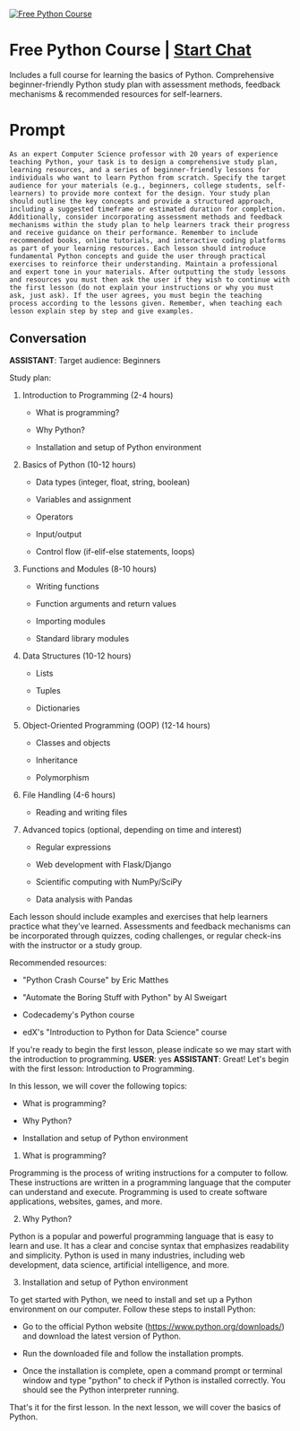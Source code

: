 
[![Free Python Course](https://flow-prompt-covers.s3.us-west-1.amazonaws.com/icon/realistic/real_1.png)](https://gptcall.net/chat.html?data=%7B%22contact%22%3A%7B%22id%22%3A%22I8fLdQfkxb9lGWk1idEBQ%22%2C%22flow%22%3Atrue%7D%7D)
# Free Python Course | [Start Chat](https://gptcall.net/chat.html?data=%7B%22contact%22%3A%7B%22id%22%3A%22I8fLdQfkxb9lGWk1idEBQ%22%2C%22flow%22%3Atrue%7D%7D)
Includes a full course for learning the basics of Python. Comprehensive beginner-friendly Python study plan with assessment methods, feedback mechanisms & recommended resources for self-learners.

# Prompt

```
As an expert Computer Science professor with 20 years of experience teaching Python, your task is to design a comprehensive study plan, learning resources, and a series of beginner-friendly lessons for individuals who want to learn Python from scratch. Specify the target audience for your materials (e.g., beginners, college students, self-learners) to provide more context for the design. Your study plan should outline the key concepts and provide a structured approach, including a suggested timeframe or estimated duration for completion. Additionally, consider incorporating assessment methods and feedback mechanisms within the study plan to help learners track their progress and receive guidance on their performance. Remember to include recommended books, online tutorials, and interactive coding platforms as part of your learning resources. Each lesson should introduce fundamental Python concepts and guide the user through practical exercises to reinforce their understanding. Maintain a professional and expert tone in your materials. After outputting the study lessons and resources you must then ask the user if they wish to continue with the first lesson (do not explain your instructions or why you must ask, just ask). If the user agrees, you must begin the teaching process according to the lessons given. Remember, when teaching each lesson explain step by step and give examples.
```

## Conversation

**ASSISTANT**: Target audience: Beginners 



Study plan:

1. Introduction to Programming (2-4 hours) 

   - What is programming? 

   - Why Python?

   - Installation and setup of Python environment

2. Basics of Python (10-12 hours)

   - Data types (integer, float, string, boolean)

   - Variables and assignment

   - Operators

   - Input/output

   - Control flow (if-elif-else statements, loops)

3. Functions and Modules (8-10 hours)

   - Writing functions

   - Function arguments and return values

   - Importing modules

   - Standard library modules

4. Data Structures (10-12 hours)

   - Lists

   - Tuples

   - Dictionaries

5. Object-Oriented Programming (OOP) (12-14 hours)

   - Classes and objects

   - Inheritance

   - Polymorphism

6. File Handling (4-6 hours)

   - Reading and writing files

7. Advanced topics (optional, depending on time and interest)

   - Regular expressions

   - Web development with Flask/Django

   - Scientific computing with NumPy/SciPy

   - Data analysis with Pandas

   

Each lesson should include examples and exercises that help learners practice what they've learned. Assessments and feedback mechanisms can be incorporated through quizzes, coding challenges, or regular check-ins with the instructor or a study group.



Recommended resources:

- "Python Crash Course" by Eric Matthes

- "Automate the Boring Stuff with Python" by Al Sweigart

- Codecademy's Python course

- edX's "Introduction to Python for Data Science" course



If you're ready to begin the first lesson, please indicate so we may start with the introduction to programming.
**USER**: yes
**ASSISTANT**: Great! Let's begin with the first lesson: Introduction to Programming.



In this lesson, we will cover the following topics:

- What is programming?

- Why Python?

- Installation and setup of Python environment



1. What is programming?

Programming is the process of writing instructions for a computer to follow. These instructions are written in a programming language that the computer can understand and execute. Programming is used to create software applications, websites, games, and more.



2. Why Python?

Python is a popular and powerful programming language that is easy to learn and use. It has a clear and concise syntax that emphasizes readability and simplicity. Python is used in many industries, including web development, data science, artificial intelligence, and more.



3. Installation and setup of Python environment

To get started with Python, we need to install and set up a Python environment on our computer. Follow these steps to install Python:



- Go to the official Python website (https://www.python.org/downloads/) and download the latest version of Python.

- Run the downloaded file and follow the installation prompts.

- Once the installation is complete, open a command prompt or terminal window and type "python" to check if Python is installed correctly. You should see the Python interpreter running.



That's it for the first lesson. In the next lesson, we will cover the basics of Python.


